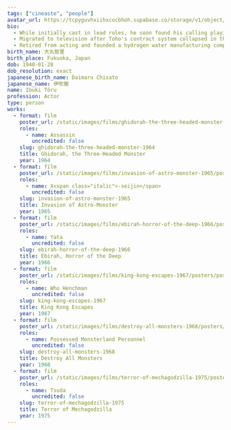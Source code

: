 ```yaml
---
tags: ["cineaste", "people"]
avatar_url: https://tcpyguvhxiihxcocbhoh.supabase.co/storage/v1/object/public/godzilla-cineaste-public/content/people/ibuki-toru/ibuki-toru.jpg
bio:
  - While initially cast in lead roles, he soon found his calling playing more sinister and villainous roles, such as henchmen or aliens.
  - Migrated to television after Toho's contract system collapsed in the early 70s.
  - Retired from acting and founded a hydrogen water manufacturing company using his real name.
birth_name: 大丸智里
birth_place: Fukuoka, Japan
dob: 1940-01-28
dob_resolution: exact
japanese_birth_name: Daimaru Chisato
japanese_name: 伊吹徹
name: Ibuki Tôru
profession: Actor
type: person
works:
  - format: film
    poster_url: /static/images/films/ghidorah-the-three-headed-monster-1964/posters/poster.jpg
    roles:
      - name: Assassin
        uncredited: false
    slug: ghidorah-the-three-headed-monster-1964
    title: Ghidorah, the Three-Headed Monster
    year: 1964
  - format: film
    poster_url: /static/images/films/invasion-of-astro-monster-1965/posters/poster.jpg
    roles:
      - name: X<span class="italic">-seijin</span>
        uncredited: false
    slug: invasion-of-astro-monster-1965
    title: Invasion of Astro-Monster
    year: 1965
  - format: film
    poster_url: /static/images/films/ebirah-horror-of-the-deep-1966/posters/poster.jpg
    roles:
      - name: Yata
        uncredited: false
    slug: ebirah-horror-of-the-deep-1966
    title: Ebirah, Horror of the Deep
    year: 1966
  - format: film
    poster_url: /static/images/films/king-kong-escapes-1967/posters/poster.jpg
    roles:
      - name: Who Henchman
        uncredited: false
    slug: king-kong-escapes-1967
    title: King Kong Escapes
    year: 1967
  - format: film
    poster_url: /static/images/films/destroy-all-monsters-1968/posters/poster.jpg
    roles:
      - name: Possessed Monsterland Personnel
        uncredited: false
    slug: destroy-all-monsters-1968
    title: Destroy All Monsters
    year: 1968
  - format: film
    poster_url: /static/images/films/terror-of-mechagodzilla-1975/posters/poster.jpg
    roles:
      - name: Tsuda
        uncredited: false
    slug: terror-of-mechagodzilla-1975
    title: Terror of Mechagodzilla
    year: 1975
---
```

